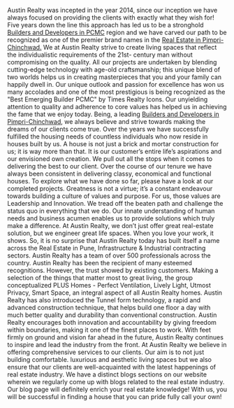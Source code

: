 Austin Realty was incepted in the year 2014, since our inception we have always focused on providing the clients with exactly what they wish for! Five years down the line this approach has led us to be a stronghold [Builders and Developers in  PCMC](http://austinrealty.in/) region and we have carved our path to be recognized as one of the premier brand names in the [Real Estate in Pimpri-Chinchwad.](http://austinrealty.in/)
We at Austin Realty strive to create living spaces that reflect the individualistic requirements of the 21st- century man without compromising on the quality. All our projects are undertaken by blending cutting-edge technology with age-old craftsmanship; this unique blend of two worlds helps us in creating masterpieces that you and your family can happily dwell in. Our unique outlook and passion for excellence has won us many accolades and one of the most prestigious is being recognized as the "Best Emerging Builder PCMC" by Times Realty Icons. Our unyielding attention to quality and adherence to core values has helped us in achieving the fame that we enjoy today.
Being, a leading [Builders and Developers in Pimpri-Chinchwad](http://austinrealty.in/), we always believe and strive towards making the dreams of our clients come true. Over the years we have successfully fulfilled the housing needs of countless individuals who now reside in houses built by us. A house is not just a brick and mortar construction for us; it is way more than that. It is our customer’s entire life’s aspirations and our envisioned own creation. We pull out all the stops when it comes to delivering the best to our client. Over the course of our tenure we have always been consistent in delivering classy, economical and functional houses. To explore what we have done so far, please have a look at our completed projects.
Greatness is not a virtue; it’s a constant endeavour towards building a culture of values and purpose. For us, those values are Leadership and Innovation. We tread off the beaten path and challenge the status quo in everything that we do. Our innate understanding of human needs and business acumen enables us to provide solutions which truly make a difference. At Austin Realty, we don’t just offer great real-estate solution, but we engineer great life spaces.
When you love your work, it shows. So, it is no surprise that Austin Realty today has built itself a name across the Real Estate in Pune, Infrastructure & Industrial contracting sectors.  Austin Realty has a team of over 500 professionals across the country. 
Austin Realty has been the recipient of many esteemed recognitions. However, the trust showed by existing customers. Making a selection of the things that matter most to great living, the group conceptualized PLUS Homes - Perfect Ventilation, Lively Light, Utmost Privacy, Smart Space, an integral aspect of all Austin Realty homes.  Austin Realty has also introduced the Tunnel form technology, a rapid and advanced construction technique, that helps build one floor a day with much better quality and durability than conventional construction.
Austin Realty encourages both innovation and accountability by giving freedom within boundaries, making it one of the finest places to work. With feet firmly on ground and vision far ahead in the future, Austin Realty continues to inspire and lead the industry from the front.
At Austin Realty we believe in offering comprehensive services to our clients. Our aim is to not just building comfortable. luxurious and aesthetic living spaces but we also ensure that our clients are well-acquainted with the latest happenings of real estate industry. We have a distinct blogs sections on our website wherein we regularly come up with blogs related to the real estate industry. Our blog page will definitely enrich your real estate knowledge!
With us, you will be successful in finding a house that you can pride fully call your own!